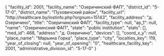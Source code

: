 {
    "facility_id": 2001,
    "facility_name": "Озеричинский ФАП",
    "district_id": "5-17-0",
    "district_name": "Пуховичский район",
    "facility_url": "http:\/\/healthcare.by\/instinfo.php?orgnum=15143",
    "facility_address": "д. Озеричино",
    "title": "Озеричинский ФАП",
    "facility_type": null,
    "ap_1": null,
    "name": "Озеричинский ФАП",
    "state": "public institution",
    "stats": [],
    "med_id": 468,
    "address": "д. Озеричино",
    "devices": [],
    "coord_x_y": null,
    "place_name": "Марьина Горка",
    "place_type": "city",
    "localties_key": 119,
    "year_of_closing": null,
    "year_of_opening": "0",
    "healthcare_facility_key": 2001,
    "administrative_division_id": "5-17-0"
}